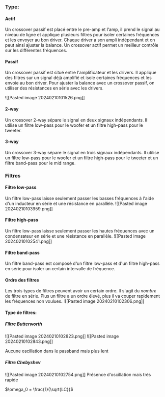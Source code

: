 ### Type: 
#### Actif
Un crossover passif est placé entre le pre-amp et l'amp, il prend le signal au niveau de ligne et applique plusieurs filtres pour isoler certaines fréquences et les envoyer au bon driver. Chaque driver a son ampli indépendant et on peut ainsi ajuster la balance. Un crossover actif permet un meilleur contrôle sur les différentes fréquences.
#### Passif
Un crossover passif est situé entre l'amplificateur et les drivers. Il applique des filtres sur un signal déjà amplifié et isole certaines fréquences et les envoie au bon driver. Pour ajuster la balance avec un crossover passif, on utiliser des résistances en série avec les drivers.

![[Pasted image 20240210101526.png]]

#### 2-way
Un crossover 2-way sépare le signal en deux signaux indépendants. Il utilise un filtre low-pass pour le woofer et un filtre high-pass pour le tweeter.
#### 3-way
Un crossover 3-way sépare le signal en trois signaux indépendants. Il utilise un filtre low-pass pour le woofer et un filtre high-pass pour le tweeter et un filtre band-pass pour le mid range.

### Filtres
#### Filtre low-pass
Un filtre low-pass laisse seulement passer les basses fréquences à l'aide d'un inducteur en série et une résistance en parallèle.
![[Pasted image 20240210103959.png]]
#### Filtre high-pass
Un filtre low-pass laisse seulement passer les hautes fréquences avec un condensateur en série et une résistance en parallèle.
![[Pasted image 20240210102541.png]]
#### Filtre band-pass
Un filtre band-pass est composé d'un filtre low-pass et d'un filtre high-pass en série pour isoler un certain intervalle de fréquence.
#### Ordre des filtres
Les trois types de filtres peuvent avoir un certain ordre. Il s'agit du *nombre* de filtre en série. Plus un filtre a un ordre élevé, plus il va couper rapidement les fréquences non voulues.
![[Pasted image 20240210102306.png]]
#### Type de filtres:

##### Filtre Butterworth 
![[Pasted image 20240210102823.png]]
![[Pasted image 20240210102843.png]]

Aucune oscillation dans le passband mais plus lent
##### Filtre Chebyshev
![[Pasted image 20240210102754.png]]
Présence d'oscillation mais très rapide

$\omega_0 = \frac{1}{\sqrt{LC}}$
